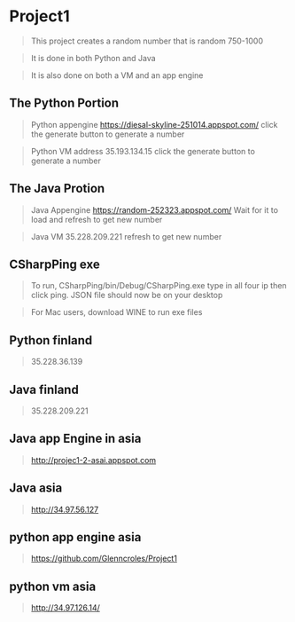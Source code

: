 # Project1

> This project creates a random number that is random 750-1000

> It is done in both Python and Java

> It is also done on both a VM and an app engine

## The Python Portion

> Python appengine https://diesal-skyline-251014.appspot.com/ click the 
generate button to generate a number

> Python VM address 35.193.134.15  click the generate button to 
generate a number

## The Java Protion
> Java Appengine https://random-252323.appspot.com/ Wait for it to load 
and refresh to get new number

> Java VM 35.228.209.221 refresh to get new number

## CSharpPing exe
>To run, CSharpPing/bin/Debug/CSharpPing.exe type in all four ip then 
click ping. JSON file should now be on your desktop

> For Mac users, download WINE to run exe files

## Python finland
> 35.228.36.139

## Java finland
> 35.228.209.221

## Java app Engine in asia
>http://projec1-2-asai.appspot.com

## Java asia
>http://34.97.56.127

## python app engine asia
>https://github.com/Glenncroles/Project1

## python vm asia
>http://34.97.126.14/
